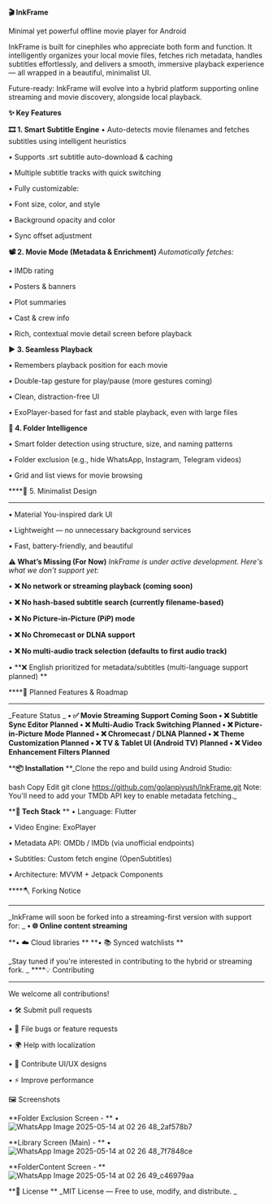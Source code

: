 ****🎬 InkFrame****

Minimal yet powerful offline movie player for Android


InkFrame is built for cinephiles who appreciate both form and function. It intelligently organizes your local movie files, fetches rich metadata, handles subtitles effortlessly, and delivers a smooth, immersive playback experience — all wrapped in a beautiful, minimalist UI.

Future-ready: InkFrame will evolve into a hybrid platform supporting online streaming and movie discovery, alongside local playback.


****✨ Key Features****

**🎞️ 1. Smart Subtitle Engine**
• Auto-detects movie filenames and fetches subtitles using intelligent heuristics

• Supports .srt subtitle auto-download & caching

• Multiple subtitle tracks with quick switching

• Fully customizable:

• Font size, color, and style

• Background opacity and color

• Sync offset adjustment

**📽️ 2. Movie Mode (Metadata & Enrichment)**
_Automatically fetches:_

• IMDb rating

• Posters & banners

• Plot summaries

• Cast & crew info

• Rich, contextual movie detail screen before playback

****▶️ 3. Seamless Playback****

• Remembers playback position for each movie

• Double-tap gesture for play/pause (more gestures coming)

• Clean, distraction-free UI

• ExoPlayer-based for fast and stable playback, even with large files

****📂 4. Folder Intelligence****

• Smart folder detection using structure, size, and naming patterns

• Folder exclusion (e.g., hide WhatsApp, Instagram, Telegram videos)

• Grid and list views for movie browsing

****🖤 5. Minimalist Design
****
• Material You-inspired dark UI

• Lightweight — no unnecessary background services

• Fast, battery-friendly, and beautiful

****⚠️ What’s Missing (For Now)****
_InkFrame is under active development. Here's what we don’t support yet:_

• **❌ No network or streaming playback (coming soon)**

• **❌ No hash-based subtitle search (currently filename-based)**

• **❌ No Picture-in-Picture (PiP) mode**

• **❌ No Chromecast or DLNA support**

• **❌ No multi-audio track selection (defaults to first audio track)**

• **❌ English prioritized for metadata/subtitles (multi-language support planned)
**

****📅 Planned Features & Roadmap
****
_Feature	Status
_
**• ✅ Movie Streaming Support	Coming Soon
• ❌ Subtitle Sync Editor	Planned
• ❌ Multi-Audio Track Switching	Planned
• ❌ Picture-in-Picture Mode	Planned
• ❌ Chromecast / DLNA	Planned
• ❌ Theme Customization	Planned
• ❌ TV & Tablet UI (Android TV)	Planned
• ❌ Video Enhancement Filters	Planned**

****📦 Installation**
**_Clone the repo and build using Android Studio:

bash
Copy
Edit
git clone https://github.com/golanpiyush/InkFrame.git
Note: You'll need to add your TMDb API key to enable metadata fetching._

****🧠 Tech Stack**
**
• Language: Flutter

• Video Engine: ExoPlayer

• Metadata API: OMDb / IMDb (via unofficial endpoints)

• Subtitles: Custom fetch engine (OpenSubtitles)

• Architecture: MVVM + Jetpack Components

****🪓 Forking Notice
****
_InkFrame will soon be forked into a streaming-first version with support for:
_
**• 🌐 Online content streaming**

**• ☁️ Cloud libraries
**
**• 📚 Synced watchlists
**

_Stay tuned if you're interested in contributing to the hybrid or streaming fork.
_
****💡 Contributing
****
We welcome all contributions!

• 🛠 Submit pull requests

• 🐞 File bugs or feature requests

• 🌍 Help with localization

• 🎨 Contribute UI/UX designs

• ⚡ Improve performance

🖼 Screenshots

**Folder Exclusion Screen -
**
• ![WhatsApp Image 2025-05-14 at 02 26 48_2af578b7](https://github.com/user-attachments/assets/7976e9bb-68df-4716-b011-238d80607d6e)

**Library Screen (Main) -
**
• ![WhatsApp Image 2025-05-14 at 02 26 48_7f7848ce](https://github.com/user-attachments/assets/0b009484-22f9-49f8-a566-8ebac1dc1053)

**FolderContent Screen - 
** 
![WhatsApp Image 2025-05-14 at 02 26 49_c46979aa](https://github.com/user-attachments/assets/9fef6e39-4794-4c66-85de-009afa3d1307)



**📄 License
**
_MIT License — Free to use, modify, and distribute.
_
